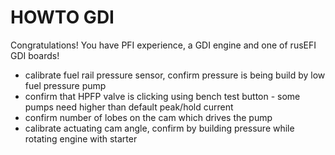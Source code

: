 # HOWTO GDI

Congratulations! You have PFI experience, a GDI engine and one of rusEFI GDI boards!

* calibrate fuel rail pressure sensor, confirm pressure is being build by low fuel pressure pump
* confirm that HPFP valve is clicking using bench test button - some pumps need higher than default peak/hold current
* confirm number of lobes on the cam which drives the pump
* calibrate actuating cam angle, confirm by building pressure while rotating engine with starter
